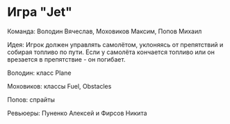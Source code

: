 # Игра "Jet"

Команда: Володин Вячеслав, Моховиков Максим, Попов Михаил

Идея: Игрок должен управлять самолётом, уклоняясь от препятствий и собирая топливо по пути. Если у самолёта кончается топливо или он врезается в препятствие - он погибает.

Володин: класс Plane

Моховиков: классы Fuel, Obstacles

Попов: спрайты

Ревьюеры: Пуненко Алексей и Фирсов Никита